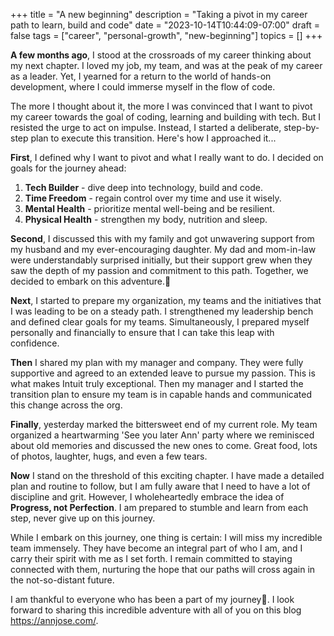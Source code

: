 +++
title = "A new beginning"
description = "Taking a pivot in my career path to learn, build and code"
date = "2023-10-14T10:44:09-07:00"
draft = false
tags = ["career", "personal-growth", "new-beginning"]
topics = []
+++

**A few months ago**, I stood at the crossroads of my career thinking about my next chapter. I loved my job, my team, and was at the peak of my career as a leader. Yet, I yearned for a return to the world of hands-on development, where I could immerse myself in the flow of code.

The more I thought about it, the more I was convinced that I want to pivot my career towards the goal of coding, learning and building with tech. But I resisted the urge to act on impulse. Instead, I started a deliberate, step-by-step plan to execute this transition. Here's how I approached it...

**First**, I defined why I want to pivot and what I really want to do. I decided on goals for the journey ahead:

1. **Tech Builder** - dive deep into technology, build and code.
2. **Time Freedom** - regain control over my time and use it wisely.
3. **Mental Health** - prioritize mental well-being and be resilient.
4. **Physical Health** - strengthen my body, nutrition and sleep.

**Second**, I discussed this with my family and got unwavering support from my husband and my ever-encouraging daughter. My dad and mom-in-law were understandably surprised initially, but their support grew when they saw the depth of my passion and commitment to this path. Together, we decided to embark on this adventure.💪

**Next**, I started to prepare my organization, my teams and the initiatives that I was leading to be on a steady path. I strengthened my leadership bench and defined clear goals for my teams. Simultaneously, I prepared myself personally and financially to ensure that I can take this leap with confidence.

**Then** I shared my plan with my manager and company. They were fully supportive and agreed to an extended leave to pursue my passion. This is what makes Intuit truly exceptional. Then my manager and I started the transition plan to ensure my team is in capable hands and communicated this change across the org.

**Finally**, yesterday marked the bittersweet end of my current role. My team organized a heartwarming 'See you later Ann' party where we reminisced about old memories and discussed the new ones to come. Great food, lots of photos, laughter, hugs, and even a few tears.

**Now** I stand on the threshold of this exciting chapter. I have made a detailed plan and routine to follow, but I am fully aware that I need to have a lot of discipline and grit. However, I wholeheartedly embrace the idea of **Progress, not Perfection**. I am prepared to stumble and learn from each step, never give up on this journey.

While I embark on this journey, one thing is certain: I will miss my incredible team immensely. They have become an integral part of who I am, and I carry their spirit with me as I set forth. I remain committed to staying connected with them, nurturing the hope that our paths will cross again in the not-so-distant future.

I am thankful to everyone who has been a part of my journey🚀. I look forward to sharing this incredible adventure with all of you on this blog https://annjose.com/.